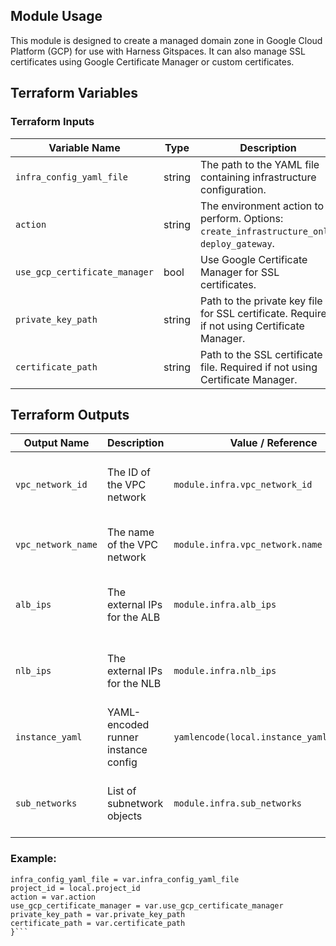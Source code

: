 ## Module Usage
This module is designed to create a managed domain zone in Google Cloud Platform (GCP) for use with Harness Gitspaces. It can also manage SSL certificates using Google Certificate Manager or custom certificates.
## Terraform Variables
### Terraform Inputs
| Variable Name                 | Type   | Description                                                                                  | Required | Default / Validation                                               |
| ----------------------------- | ------ | -------------------------------------------------------------------------------------------- | -------- | ------------------------------------------------------------------ |
| `infra_config_yaml_file`      | string | The path to the YAML file containing infrastructure configuration.                           | Yes      | —                                                                  |
| `action`                      | string | The environment action to perform. Options: `create_infrastructure_only`, `deploy_gateway`.  | Yes      | Must be one of: `["create_infrastructure_only", "deploy_gateway"]` |
| `use_gcp_certificate_manager` | bool   | Use Google Certificate Manager for SSL certificates.                                         | No       | `true`                                                             |
| `private_key_path`            | string | Path to the private key file for SSL certificate. Required if not using Certificate Manager. | No       | `""`                                                               |
| `certificate_path`            | string | Path to the SSL certificate file. Required if not using Certificate Manager.                 | No       | `""`                                                               |


## Terraform Outputs

| Output Name        | Description                         | Value / Reference                         | Notes                            |
| ------------------ | ----------------------------------- | ----------------------------------------- | -------------------------------- |
| `vpc_network_id`   | The ID of the VPC network           | `module.infra.vpc_network_id`             | Used to identify the created VPC |
| `vpc_network_name` | The name of the VPC network         | `module.infra.vpc_network.name`           | Human-readable VPC name          |
| `alb_ips`          | The external IPs for the ALB        | `module.infra.alb_ips`                    | List of IPs assigned to the ALB  |
| `nlb_ips`          | The external IPs for the NLB        | `module.infra.nlb_ips`                    | List of IPs assigned to the NLB  |
| `instance_yaml`    | YAML-encoded runner instance config | `yamlencode(local.instance_yaml_content)` | Encoded YAML structure for VMs   |
| `sub_networks`     | List of subnetwork objects          | `module.infra.sub_networks`               | Contains subnet ID, region, etc. |

### Example:
```hcl
infra_config_yaml_file = var.infra_config_yaml_file
project_id = local.project_id
action = var.action
use_gcp_certificate_manager = var.use_gcp_certificate_manager
private_key_path = var.private_key_path
certificate_path = var.certificate_path
}```